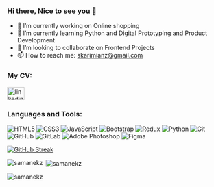 ### Hi there, Nice to see you 👋

<!--
**samanekz/samanekz** is a ✨ _special_ ✨ repository because its `README.md` (this file) appears on your GitHub profile.

Here are some ideas to get you started:

- 🔭 I’m currently working on ...
- 🌱 I’m currently learning ...
- 👯 I’m looking to collaborate on ...
- 🤔 I’m looking for help with ...
- 💬 Ask me about ...
- 📫 How to reach me: ...
- 😄 Pronouns: ...
- ⚡ Fun fact: ...
-->
- 🔭 I’m currently working on Online shopping
- 🌱 I’m currently learning Python and Digital Prototyping and Product Development
- 👯 I’m looking to collaborate on Frontend Projects
- 📫 How to reach me: skarimianz@gmail.com

  
<h3 align="left">My CV:</h3>
<p align="left">
<a href="https://linkedin.com/in/linkedin.com/in/samane-karimian-1b2346257" target="blank"><img align="center" src="https://raw.githubusercontent.com/rahuldkjain/github-profile-readme-generator/master/src/images/icons/Social/linked-in-alt.svg" alt="linkedin.com/in/samane-karimian-1b2346257" height="30" width="40" /></a>
</p>

 <h3 align="left">Languages and Tools:</h3>
 
![HTML5](https://img.shields.io/badge/html5-%23E34F26.svg?style=for-the-badge&logo=html5&logoColor=white)
![CSS3](https://img.shields.io/badge/css3-%231572B6.svg?style=for-the-badge&logo=css3&logoColor=white)
![JavaScript](https://img.shields.io/badge/javascript-%23323330.svg?style=for-the-badge&logo=javascript&logoColor=%23F7DF1E)
![Bootstrap](https://img.shields.io/badge/bootstrap-%238511FA.svg?style=for-the-badge&logo=bootstrap&logoColor=white)
![Redux](https://img.shields.io/badge/redux-%23593d88.svg?style=for-the-badge&logo=redux&logoColor=white)
![Python](https://img.shields.io/badge/python-3670A0?style=for-the-badge&logo=python&logoColor=ffdd54)
![Git](https://img.shields.io/badge/git-%23F05033.svg?style=for-the-badge&logo=git&logoColor=white)
![GitHub](https://img.shields.io/badge/github-%23121011.svg?style=for-the-badge&logo=github&logoColor=white)
![GitLab](https://img.shields.io/badge/gitlab-%23181717.svg?style=for-the-badge&logo=gitlab&logoColor=white)
![Adobe Photoshop](https://img.shields.io/badge/adobe%20photoshop-%2331A8FF.svg?style=for-the-badge&logo=adobe%20photoshop&logoColor=white)
![Figma](https://img.shields.io/badge/figma-%23F24E1E.svg?style=for-the-badge&logo=figma&logoColor=white)

[![GitHub Streak](https://streak-stats.demolab.com/?user=samanekz)](https://git.io/streak-stats)


<p><img align="left" src="https://github-readme-stats.vercel.app/api/top-langs?username=samanekz&show_icons=true&locale=en&layout=compact" alt="samanekz" /></p>

<p>&nbsp;<img align="center" src="https://github-readme-stats.vercel.app/api?username=samanekz&show_icons=true&locale=en" alt="samanekz" /></p>

<p><img align="center" src="https://github-readme-streak-stats.herokuapp.com/?user=samanekz&" alt="samanekz" /></p>




